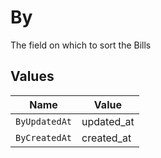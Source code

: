 # By

The field on which to sort the Bills


## Values

| Name          | Value         |
| ------------- | ------------- |
| `ByUpdatedAt` | updated_at    |
| `ByCreatedAt` | created_at    |